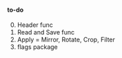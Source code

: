 #### to-do

0. Header func
1. Read and Save func
2. Apply = Mirror, Rotate, Crop, Filter
3. flags package